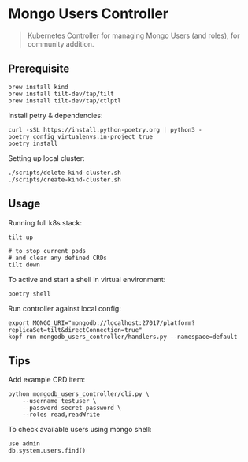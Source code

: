 # Mongo Users Controller

> Kubernetes Controller for managing Mongo Users (and roles), for community addition.

## Prerequisite

```
brew install kind
brew install tilt-dev/tap/tilt
brew install tilt-dev/tap/ctlptl
```

Install petry & dependencies:

```
curl -sSL https://install.python-poetry.org | python3 -
poetry config virtualenvs.in-project true
poetry install
```

Setting up local cluster:

```
./scripts/delete-kind-cluster.sh
./scripts/create-kind-cluster.sh
```

## Usage

Running full k8s stack:

```
tilt up

# to stop current pods
# and clear any defined CRDs
tilt down
```

To active and start a shell in virtual environment:

```
poetry shell
```

Run controller against local config:

```
export MONGO_URI="mongodb://localhost:27017/platform?replicaSet=tilt&directConnection=true"
kopf run mongodb_users_controller/handlers.py --namespace=default
```


## Tips

Add example CRD item:

```
python mongodb_users_controller/cli.py \
    --username testuser \
    --password secret-password \
    --roles read,readWrite
```

To check available users using mongo shell:

```
use admin
db.system.users.find()
```